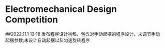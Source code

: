 #  Electromechanical Design Competition 

##2022.11.1 13:18 发布程序设计初稿，包含对手动起摆的程序设计，未调节手动起摆参数;未设计自动起摆以及匀速旋转程序
